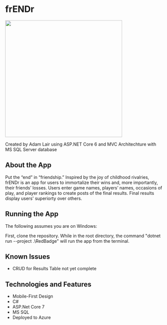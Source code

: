 # frENDr
<img src="https://github.com/user-attachments/assets/90a140fe-8d73-4e3a-b219-61f01ac2d674" width="375px">

Created by Adam Lair using ASP.NET Core 6 and MVC Architechture with MS SQL Server database

## About the App

Put the “end” in “friendship.” Inspired by the joy of childhood rivalries, frENDr is an app for users to immortalize their wins and, more importantly, their friends’ losses. Users enter game names, players’ names, occasions of play, and player rankings to create posts of the final results. Final results display users' superiorty over others.

## Running the App
The following assumes you are on Windows:

First, clone the repository. While in the root directory, the command "dotnet run --project .\RedBadge\" will run the app from the terminal.

## Known Issues
 - CRUD for Results Table not yet complete

## Technologies and Features
 - Mobile-First Design
 - C#
 - ASP.Net Core 7
 - MS SQL
 - Deployed to Azure
